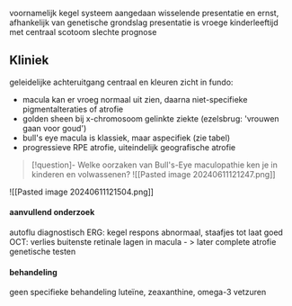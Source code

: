 voornamelijk kegel systeem aangedaan
wisselende presentatie en ernst, afhankelijk van genetische grondslag
presentatie is vroege kinderleeftijd met centraal scotoom
slechte prognose

## Kliniek
geleidelijke achteruitgang centraal en kleuren zicht
in fundo:
- macula kan er vroeg normaal uit zien, daarna niet-specifieke pigmentalteraties of atrofie
- golden sheen bij x-chromosoom gelinkte ziekte (ezelsbrug: 'vrouwen gaan voor goud')
- bull's eye macula is klassiek, maar aspecifiek (zie tabel)
- progressieve RPE atrofie, uiteindelijk geografische atrofie
> [!question]- Welke oorzaken van Bull's-Eye maculopathie ken je in kinderen en volwassenen?
> ![[Pasted image 20240611121247.png]]

![[Pasted image 20240611121504.png]]

#### aanvullend onderzoek
autoflu diagnostisch
ERG: kegel respons abnormaal, staafjes tot laat goed
OCT: verlies buitenste retinale lagen in macula - > later complete atrofie
genetische testen

#### behandeling
geen specifieke behandeling
luteïne, zeaxanthine, omega-3 vetzuren


